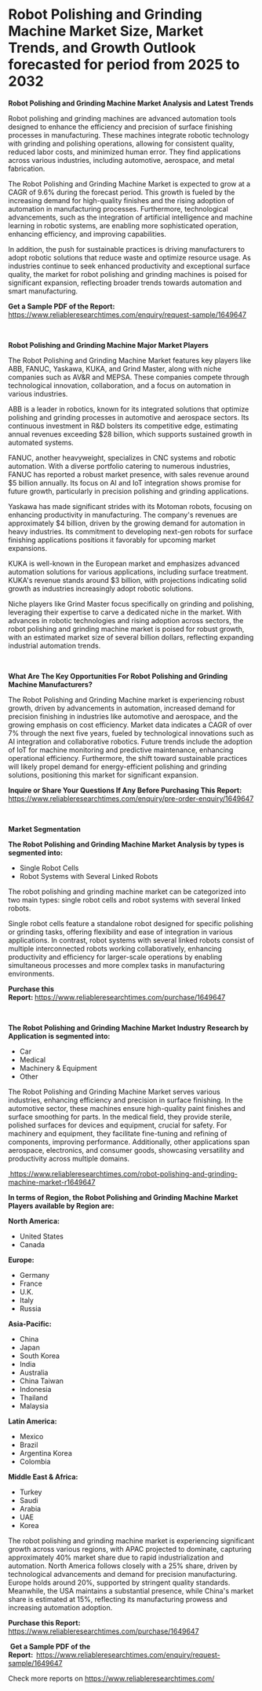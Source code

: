 <p><h1>Robot Polishing and Grinding Machine Market Size, Market Trends, and Growth Outlook forecasted for period from 2025 to 2032</h1></p><p><strong>Robot Polishing and Grinding Machine Market Analysis and Latest Trends</strong></p>
<p><p>Robot polishing and grinding machines are advanced automation tools designed to enhance the efficiency and precision of surface finishing processes in manufacturing. These machines integrate robotic technology with grinding and polishing operations, allowing for consistent quality, reduced labor costs, and minimized human error. They find applications across various industries, including automotive, aerospace, and metal fabrication.</p><p>The Robot Polishing and Grinding Machine Market is expected to grow at a CAGR of 9.6% during the forecast period. This growth is fueled by the increasing demand for high-quality finishes and the rising adoption of automation in manufacturing processes. Furthermore, technological advancements, such as the integration of artificial intelligence and machine learning in robotic systems, are enabling more sophisticated operation, enhancing efficiency, and improving capabilities. </p><p>In addition, the push for sustainable practices is driving manufacturers to adopt robotic solutions that reduce waste and optimize resource usage. As industries continue to seek enhanced productivity and exceptional surface quality, the market for robot polishing and grinding machines is poised for significant expansion, reflecting broader trends towards automation and smart manufacturing.</p></p>
<p><strong>Get a Sample PDF of the Report:&nbsp;</strong> <a href="https://www.reliableresearchtimes.com/enquiry/request-sample/1649647?utm_campaign=3585&utm_medium=2&utm_source=Github&utm_content=ia&utm_term=26032025&utm_id=robot-polishing-and-grinding-machine">https://www.reliableresearchtimes.com/enquiry/request-sample/1649647</a></p>
<p>&nbsp;</p>
<p><strong>Robot Polishing and Grinding Machine Major Market Players</strong></p>
<p><p>The Robot Polishing and Grinding Machine Market features key players like ABB, FANUC, Yaskawa, KUKA, and Grind Master, along with niche companies such as AV&R and MEPSA. These companies compete through technological innovation, collaboration, and a focus on automation in various industries.</p><p>ABB is a leader in robotics, known for its integrated solutions that optimize polishing and grinding processes in automotive and aerospace sectors. Its continuous investment in R&D bolsters its competitive edge, estimating annual revenues exceeding $28 billion, which supports sustained growth in automated systems.</p><p>FANUC, another heavyweight, specializes in CNC systems and robotic automation. With a diverse portfolio catering to numerous industries, FANUC has reported a robust market presence, with sales revenue around $5 billion annually. Its focus on AI and IoT integration shows promise for future growth, particularly in precision polishing and grinding applications.</p><p>Yaskawa has made significant strides with its Motoman robots, focusing on enhancing productivity in manufacturing. The company's revenues are approximately $4 billion, driven by the growing demand for automation in heavy industries. Its commitment to developing next-gen robots for surface finishing applications positions it favorably for upcoming market expansions.</p><p>KUKA is well-known in the European market and emphasizes advanced automation solutions for various applications, including surface treatment. KUKA's revenue stands around $3 billion, with projections indicating solid growth as industries increasingly adopt robotic solutions.</p><p>Niche players like Grind Master focus specifically on grinding and polishing, leveraging their expertise to carve a dedicated niche in the market. With advances in robotic technologies and rising adoption across sectors, the robot polishing and grinding machine market is poised for robust growth, with an estimated market size of several billion dollars, reflecting expanding industrial automation trends.</p></p>
<p>&nbsp;</p>
<p><strong>What Are The Key Opportunities For Robot Polishing and Grinding Machine Manufacturers?</strong></p>
<p><p>The Robot Polishing and Grinding Machine market is experiencing robust growth, driven by advancements in automation, increased demand for precision finishing in industries like automotive and aerospace, and the growing emphasis on cost efficiency. Market data indicates a CAGR of over 7% through the next five years, fueled by technological innovations such as AI integration and collaborative robotics. Future trends include the adoption of IoT for machine monitoring and predictive maintenance, enhancing operational efficiency. Furthermore, the shift toward sustainable practices will likely propel demand for energy-efficient polishing and grinding solutions, positioning this market for significant expansion.</p></p>
<p><strong>Inquire or Share Your Questions If Any Before Purchasing This Report:</strong> <a href="https://www.reliableresearchtimes.com/enquiry/pre-order-enquiry/1649647?utm_campaign=3585&utm_medium=2&utm_source=Github&utm_content=ia&utm_term=26032025&utm_id=robot-polishing-and-grinding-machine">https://www.reliableresearchtimes.com/enquiry/pre-order-enquiry/1649647</a></p>
<p>&nbsp;</p>
<p><strong>Market Segmentation</strong></p>
<p><strong>The Robot Polishing and Grinding Machine Market Analysis by types is segmented into:</strong></p>
<p><ul><li>Single Robot Cells</li><li>Robot Systems with Several Linked Robots</li></ul></p>
<p><p>The robot polishing and grinding machine market can be categorized into two main types: single robot cells and robot systems with several linked robots. </p><p>Single robot cells feature a standalone robot designed for specific polishing or grinding tasks, offering flexibility and ease of integration in various applications. In contrast, robot systems with several linked robots consist of multiple interconnected robots working collaboratively, enhancing productivity and efficiency for larger-scale operations by enabling simultaneous processes and more complex tasks in manufacturing environments.</p></p>
<p><strong>Purchase this Report:&nbsp;</strong><a href="https://www.reliableresearchtimes.com/purchase/1649647?utm_campaign=3585&utm_medium=2&utm_source=Github&utm_content=ia&utm_term=26032025&utm_id=robot-polishing-and-grinding-machine">https://www.reliableresearchtimes.com/purchase/1649647</a></p>
<p>&nbsp;</p>
<p><strong>The Robot Polishing and Grinding Machine Market Industry Research by Application is segmented into:</strong></p>
<p><ul><li>Car</li><li>Medical</li><li>Machinery & Equipment</li><li>Other</li></ul></p>
<p><p>The Robot Polishing and Grinding Machine Market serves various industries, enhancing efficiency and precision in surface finishing. In the automotive sector, these machines ensure high-quality paint finishes and surface smoothing for parts. In the medical field, they provide sterile, polished surfaces for devices and equipment, crucial for safety. For machinery and equipment, they facilitate fine-tuning and refining of components, improving performance. Additionally, other applications span aerospace, electronics, and consumer goods, showcasing versatility and productivity across multiple domains.</p></p>
<p><a href="https://www.reliableresearchtimes.com/robot-polishing-and-grinding-machine-market-r1649647?utm_campaign=3585&utm_medium=2&utm_source=Github&utm_content=ia&utm_term=26032025&utm_id=robot-polishing-and-grinding-machine">&nbsp;https://www.reliableresearchtimes.com/robot-polishing-and-grinding-machine-market-r1649647</a></p>
<p><strong>In terms of Region, the Robot Polishing and Grinding Machine Market Players available by Region are:</strong></p>
<p>
    <p> <strong> North America: </strong>
        <ul>
            <li>United States</li>
            <li>Canada</li>
        </ul>
        </p> 
    <p> <strong> Europe: </strong>
        <ul>
            <li>Germany</li>
            <li>France</li>
            <li>U.K.</li>
            <li>Italy</li>
            <li>Russia</li>
        </ul>
        </p> 
    <p> <strong> Asia-Pacific: </strong>
        <ul>
            <li>China</li>
            <li>Japan</li>
            <li>South Korea</li>
            <li>India</li>
            <li>Australia</li>
            <li>China Taiwan</li>
            <li>Indonesia</li>
            <li>Thailand</li>
            <li>Malaysia</li>
        </ul>
        </p> 
    <p> <strong> Latin America: </strong>
        <ul>
            <li>Mexico</li>
            <li>Brazil</li>
            <li>Argentina Korea</li>
            <li>Colombia</li>
        </ul>
        </p> 
    <p> <strong> Middle East & Africa: </strong>
        <ul>
            <li>Turkey</li>
            <li>Saudi</li>
            <li>Arabia</li>
            <li>UAE</li>
            <li>Korea</li>
        </ul>
    </p>
    </p>
<p><p>The robot polishing and grinding machine market is experiencing significant growth across various regions, with APAC projected to dominate, capturing approximately 40% market share due to rapid industrialization and automation. North America follows closely with a 25% share, driven by technological advancements and demand for precision manufacturing. Europe holds around 20%, supported by stringent quality standards. Meanwhile, the USA maintains a substantial presence, while China's market share is estimated at 15%, reflecting its manufacturing prowess and increasing automation adoption.</p></p>
<p><strong>Purchase this Report: </strong><a href="https://www.reliableresearchtimes.com/purchase/1649647?utm_campaign=3585&utm_medium=2&utm_source=Github&utm_content=ia&utm_term=26032025&utm_id=robot-polishing-and-grinding-machine">https://www.reliableresearchtimes.com/purchase/1649647</a></p>
<p>&nbsp;<strong>Get a Sample PDF of the Report:&nbsp;&nbsp;</strong><a href="https://www.reliableresearchtimes.com/enquiry/request-sample/1649647?utm_campaign=3585&utm_medium=2&utm_source=Github&utm_content=ia&utm_term=26032025&utm_id=robot-polishing-and-grinding-machine">https://www.reliableresearchtimes.com/enquiry/request-sample/1649647</a></p>
<p><strong></strong></p>
<p>Check more reports on <a href="https://www.reliableresearchtimes.com/?utm_campaign=3585&utm_medium=2&utm_source=Github&utm_content=ia&utm_term=26032025&utm_id=robot-polishing-and-grinding-machine">https://www.reliableresearchtimes.com/</a></p>